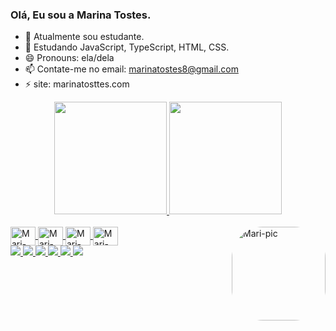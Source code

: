 ### Olá, Eu sou a Marina Tostes.
- 🔭 Atualmente sou estudante.
- 🌱 Estudando JavaScript, TypeScript, HTML, CSS.
- 😄 Pronouns: ela/dela
- 📫 Contate-me no email: marinatostes8@gmail.com
- ⚡ site: marinatosttes.com

<div align="center">
  <a href="https://github.com/MarinaTostes">
  <img height="180em" src="https://github-readme-stats.vercel.app/api?username=MarinaTostes&show_icons=true&theme=dracula&include_all_commits=true&count_private=true"/>
  <img height="180em" src="https://github-readme-stats.vercel.app/api/top-langs/?username=MarinaTostes&layout=compact&langs_count=7&theme=dracula"/>
</div>

  <div style = "display: inline_block"> <br>
   <link rel = "stylesheet" href = "https://cdn.jsdelivr.net/gh/devicons/devicon@v2.14.0/devicon.min.css">
  <img align = "center" alt = "Mari-Js" height = "30" width = "40" src = "https://cdn.jsdelivr.net/gh/devicons/devicon/icons/javascript/javascript-original.svg">
  <img align = "center" alt = "Mari-Ts" height = "30" width = "40" src = "https://cdn.jsdelivr.net/gh/devicons/devicon/icons/typescript/typescript-original.svg">
  <img align = "center" alt = "Mari-HTML" height = "30" width = "40" src = "https://cdn.jsdelivr.net/gh/devicons/devicon/icons/html5/html5-original.svg">
  <img align = "center" alt = "Mari-CSS" height = "30" width = "40" src= "https://cdn.jsdelivr.net/gh/devicons/devicon/icons/css3/css3-original.svg">
  <img align = "right" alt = "Mari-pic" height = "150" style = "border-radius: 50px;" src = "https://user-images.githubusercontent.com/60673442/144729561-7e23b766-acda-49a8-8ae7-e9242f3305bd.jpg">
</div>
  
  <div> 
  <a href="https://www.youtube.com/channel/UC_-uuuZbY0AAt9CViNzvc-Q" target="_blank"> <img src = "https://img.shields.io/badge/YouTube-FF0000? style = for-the-badge & logo = youtube & logoColor = white "target =" _ blank "> </a>
  <a href="https://instagram.com/marinatosttes" target="_blank"> <img src = "https://img.shields.io/badge/-Instagram-%23E4405F?style=for-the- emblema & logo = instagram & logoColor = white "target =" _ blank "> </a>
 	<a href="https://www.twitch.tv/rafaballerinii" target="_blank"> <img src = "https://img.shields.io/badge/Twitch-9146FF?style=for-the- emblema & logo = twitch & logoColor = white "target =" _ blank "> </a>
 <a href="https://discord.gg/wagxzStdcR" target="_blank"> <img src = "https://img.shields.io/badge/Discord-7289DA?style=for-the-badge&logo= discord & logoColor = white "target =" _ blank "> </a> 
  <a href = "mailto:contatorafaballerini@gmail.com"> <img src = "https://img.shields.io/badge/-Gmail-%23333?style=for-the-badge&logo=gmail&logoColor=white" target = "_ blank"> </a>
  <a href="https://www.linkedin.com/in/marina-tostes-34209b1b9/?originalSubdomain=br" target="_blank"> <img src = "https://img.shields.io/badge/-LinkedIn-% 230077B5? Style = for-the-badge & logo = linkedin & logoColor = white "target =" _ blank "> </a> 
</div>
